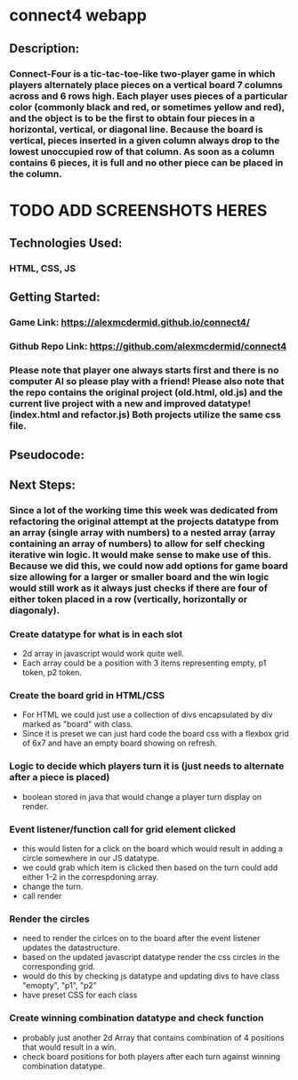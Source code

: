 # connect4 webapp
## Description:
### Connect-Four is a tic-tac-toe-like two-player game in which players alternately place pieces on a vertical board 7 columns across and 6 rows high. Each player uses pieces of a particular color (commonly black and red, or sometimes yellow and red), and the object is to be the first to obtain four pieces in a horizontal, vertical, or diagonal line. Because the board is vertical, pieces inserted in a given column always drop to the lowest unoccupied row of that column. As soon as a column contains 6 pieces, it is full and no other piece can be placed in the column.
# TODO ADD SCREENSHOTS HERES
## Technologies Used:
### HTML, CSS, JS
## Getting Started:
### Game Link: https://alexmcdermid.github.io/connect4/
### Github Repo Link: https://github.com/alexmcdermid/connect4
### Please note that player one always starts first and there is no computer AI so please play with a friend! Please also note that the repo contains the original project (old.html, old.js) and the current live project with a new and improved datatype! (index.html and refactor.js) Both projects utilize the same css file. 
## Pseudocode:
## Next Steps:
### Since a lot of the working time this week was dedicated from refactoring the original attempt at the projects datatype from an array (single array with numbers) to a nested array (array containing an array of numbers) to allow for self checking iterative win logic. It would make sense to make use of this. Because we did this, we could now add options for game board size allowing for a larger or smaller board and the win logic would still work as it always just checks if there are four of either token placed in a row (vertically, horizontally or diagonaly).
### Create datatype for what is in each slot
* 2d array in javascript would work quite well. 
* Each array could be a position with 3 items representing empty, p1 token, p2 token.
### Create the board grid in HTML/CSS
* For HTML we could just use a collection of divs encapsulated by div marked as "board" with class. 
* Since it is preset we can just hard code the board css with a flexbox grid of 6x7 and have an empty board showing on refresh. 
### Logic to decide which players turn it is (just needs to alternate after a piece is placed)
* boolean stored in java that would change a player turn display on render.
### Event listener/function call for grid element clicked
* this would listen for a click on the board which would result in adding a circle somewhere in our JS datatype.
* we could grab which item is clicked then based on the turn could add either 1-2 in the correspdoning array.
* change the turn.
* call render
### Render the circles
* need to render the cirlces on to the board after the event listener updates the datastructure.
* based on the updated javascript datatype render the css circles in the corresponding grid.
* would do this by checking js datatype and updating divs to have class "emopty", "p1", "p2"
* have preset CSS for each class 
### Create winning combination datatype and check function
* probably just another 2d Array that contains combination of 4 positions that would result in a win.
* check board positions for both players after each turn against winning combination datatype.

